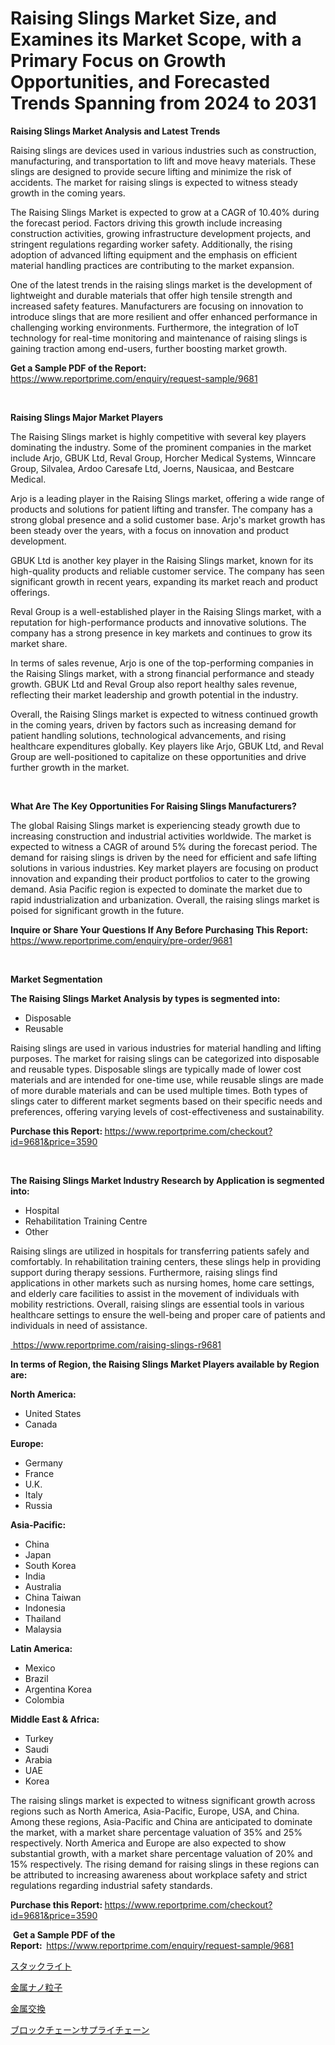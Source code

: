 <p><h1>Raising Slings Market Size, and Examines its Market Scope, with a Primary Focus on Growth Opportunities, and Forecasted Trends Spanning from 2024 to 2031</h1></p><p><strong>Raising Slings Market Analysis and Latest Trends</strong></p>
<p><p>Raising slings are devices used in various industries such as construction, manufacturing, and transportation to lift and move heavy materials. These slings are designed to provide secure lifting and minimize the risk of accidents. The market for raising slings is expected to witness steady growth in the coming years.</p><p>The Raising Slings Market is expected to grow at a CAGR of 10.40% during the forecast period. Factors driving this growth include increasing construction activities, growing infrastructure development projects, and stringent regulations regarding worker safety. Additionally, the rising adoption of advanced lifting equipment and the emphasis on efficient material handling practices are contributing to the market expansion.</p><p>One of the latest trends in the raising slings market is the development of lightweight and durable materials that offer high tensile strength and increased safety features. Manufacturers are focusing on innovation to introduce slings that are more resilient and offer enhanced performance in challenging working environments. Furthermore, the integration of IoT technology for real-time monitoring and maintenance of raising slings is gaining traction among end-users, further boosting market growth.</p></p>
<p><strong>Get a Sample PDF of the Report:&nbsp;</strong> <a href="https://www.reportprime.com/enquiry/request-sample/9681">https://www.reportprime.com/enquiry/request-sample/9681</a></p>
<p>&nbsp;</p>
<p><strong>Raising Slings Major Market Players</strong></p>
<p><p>The Raising Slings market is highly competitive with several key players dominating the industry. Some of the prominent companies in the market include Arjo, GBUK Ltd, Reval Group, Horcher Medical Systems, Winncare Group, Silvalea, Ardoo Caresafe Ltd, Joerns, Nausicaa, and Bestcare Medical.</p><p>Arjo is a leading player in the Raising Slings market, offering a wide range of products and solutions for patient lifting and transfer. The company has a strong global presence and a solid customer base. Arjo's market growth has been steady over the years, with a focus on innovation and product development.</p><p>GBUK Ltd is another key player in the Raising Slings market, known for its high-quality products and reliable customer service. The company has seen significant growth in recent years, expanding its market reach and product offerings.</p><p>Reval Group is a well-established player in the Raising Slings market, with a reputation for high-performance products and innovative solutions. The company has a strong presence in key markets and continues to grow its market share.</p><p>In terms of sales revenue, Arjo is one of the top-performing companies in the Raising Slings market, with a strong financial performance and steady growth. GBUK Ltd and Reval Group also report healthy sales revenue, reflecting their market leadership and growth potential in the industry.</p><p>Overall, the Raising Slings market is expected to witness continued growth in the coming years, driven by factors such as increasing demand for patient handling solutions, technological advancements, and rising healthcare expenditures globally. Key players like Arjo, GBUK Ltd, and Reval Group are well-positioned to capitalize on these opportunities and drive further growth in the market.</p></p>
<p>&nbsp;</p>
<p><strong>What Are The Key Opportunities For Raising Slings Manufacturers?</strong></p>
<p><p>The global Raising Slings market is experiencing steady growth due to increasing construction and industrial activities worldwide. The market is expected to witness a CAGR of around 5% during the forecast period. The demand for raising slings is driven by the need for efficient and safe lifting solutions in various industries. Key market players are focusing on product innovation and expanding their product portfolios to cater to the growing demand. Asia Pacific region is expected to dominate the market due to rapid industrialization and urbanization. Overall, the raising slings market is poised for significant growth in the future.</p></p>
<p><strong>Inquire or Share Your Questions If Any Before Purchasing This Report:</strong> <a href="https://www.reportprime.com/enquiry/pre-order/9681">https://www.reportprime.com/enquiry/pre-order/9681</a></p>
<p>&nbsp;</p>
<p><strong>Market Segmentation</strong></p>
<p><strong>The Raising Slings Market Analysis by types is segmented into:</strong></p>
<p><ul><li>Disposable</li><li>Reusable</li></ul></p>
<p><p>Raising slings are used in various industries for material handling and lifting purposes. The market for raising slings can be categorized into disposable and reusable types. Disposable slings are typically made of lower cost materials and are intended for one-time use, while reusable slings are made of more durable materials and can be used multiple times. Both types of slings cater to different market segments based on their specific needs and preferences, offering varying levels of cost-effectiveness and sustainability.</p></p>
<p><strong>Purchase this Report:&nbsp;</strong><a href="https://www.reportprime.com/checkout?id=9681&price=3590">https://www.reportprime.com/checkout?id=9681&price=3590</a></p>
<p>&nbsp;</p>
<p><strong>The Raising Slings Market Industry Research by Application is segmented into:</strong></p>
<p><ul><li>Hospital</li><li>Rehabilitation Training Centre</li><li>Other</li></ul></p>
<p><p>Raising slings are utilized in hospitals for transferring patients safely and comfortably. In rehabilitation training centers, these slings help in providing support during therapy sessions. Furthermore, raising slings find applications in other markets such as nursing homes, home care settings, and elderly care facilities to assist in the movement of individuals with mobility restrictions. Overall, raising slings are essential tools in various healthcare settings to ensure the well-being and proper care of patients and individuals in need of assistance.</p></p>
<p><a href="https://www.reportprime.com/raising-slings-r9681">&nbsp;https://www.reportprime.com/raising-slings-r9681</a></p>
<p><strong>In terms of Region, the Raising Slings Market Players available by Region are:</strong></p>
<p>
    <p> <strong> North America: </strong>
        <ul>
            <li>United States</li>
            <li>Canada</li>
        </ul>
        </p> 
    <p> <strong> Europe: </strong>
        <ul>
            <li>Germany</li>
            <li>France</li>
            <li>U.K.</li>
            <li>Italy</li>
            <li>Russia</li>
        </ul>
        </p> 
    <p> <strong> Asia-Pacific: </strong>
        <ul>
            <li>China</li>
            <li>Japan</li>
            <li>South Korea</li>
            <li>India</li>
            <li>Australia</li>
            <li>China Taiwan</li>
            <li>Indonesia</li>
            <li>Thailand</li>
            <li>Malaysia</li>
        </ul>
        </p> 
    <p> <strong> Latin America: </strong>
        <ul>
            <li>Mexico</li>
            <li>Brazil</li>
            <li>Argentina Korea</li>
            <li>Colombia</li>
        </ul>
        </p> 
    <p> <strong> Middle East & Africa: </strong>
        <ul>
            <li>Turkey</li>
            <li>Saudi</li>
            <li>Arabia</li>
            <li>UAE</li>
            <li>Korea</li>
        </ul>
    </p>
    </p>
<p><p>The raising slings market is expected to witness significant growth across regions such as North America, Asia-Pacific, Europe, USA, and China. Among these regions, Asia-Pacific and China are anticipated to dominate the market, with a market share percentage valuation of 35% and 25% respectively. North America and Europe are also expected to show substantial growth, with a market share percentage valuation of 20% and 15% respectively. The rising demand for raising slings in these regions can be attributed to increasing awareness about workplace safety and strict regulations regarding industrial safety standards.</p></p>
<p><strong>Purchase this Report: </strong><a href="https://www.reportprime.com/checkout?id=9681&price=3590">https://www.reportprime.com/checkout?id=9681&price=3590</a></p>
<p>&nbsp;<strong>Get a Sample PDF of the Report:&nbsp;&nbsp;</strong><a href="https://www.reportprime.com/enquiry/request-sample/9681">https://www.reportprime.com/enquiry/request-sample/9681</a></p>
<p><strong></strong></p>
<p><p><a href="https://medium.com/@camilcosta76856/%E3%82%B9%E3%82%BF%E3%83%83%E3%82%AF%E3%83%A9%E3%82%A4%E3%83%88%E5%B8%82%E5%A0%B4%E3%81%AE%E5%88%86%E6%9E%90%E3%81%A82024%E5%B9%B4%E3%81%8B%E3%82%892031%E5%B9%B4%E3%81%BE%E3%81%A7%E3%81%AE%E4%BA%88%E6%B8%AC%E3%82%B5%E3%82%A4%E3%82%BA-c09818bb383f">スタックライト</a></p><p><a href="https://github.com/tubbs463/Market-Research-Report-List-1/blob/main/673768478806.md">金属ナノ粒子</a></p><p><a href="https://github.com/LeoraEber/Market-Research-Report-List-1/blob/main/376952478807.md">金属交換</a></p><p><a href="https://medium.com/@r.aspinall_32685/2024%E5%B9%B4%E3%81%8B%E3%82%892031%E5%B9%B4%E3%81%BE%E3%81%A7%E3%81%AE%E6%9C%9F%E9%96%93%E3%81%AB%E4%BA%88%E6%B8%AC%E3%81%95%E3%82%8C%E3%82%8B%E3%83%96%E3%83%AD%E3%83%83%E3%82%AF%E3%83%81%E3%82%A7%E3%83%BC%E3%83%B3%E3%82%B5%E3%83%97%E3%83%A9%E3%82%A4%E3%83%81%E3%82%A7%E3%83%BC%E3%83%B3%E5%B8%82%E5%A0%B4%E3%81%AE%E5%8B%95%E5%90%91%E3%81%A8%E5%B8%82%E5%A0%B4%E5%88%86%E6%9E%90-4baa3e70f52b">ブロックチェーンサプライチェーン</a></p></p>